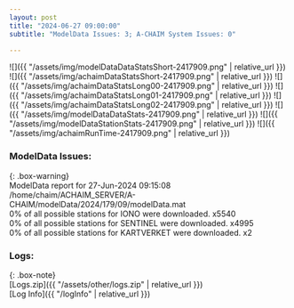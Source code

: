 ```yaml
---
layout: post
title: "2024-06-27 09:00:00"
subtitle: "ModelData Issues: 3; A-CHAIM System Issues: 0"

---
```


![]({{ "/assets/img/modelDataDataStatsShort-2417909.png" | relative_url }})
![]({{ "/assets/img/achaimDataStatsShort-2417909.png" | relative_url }})
![]({{ "/assets/img/achaimDataStatsLong00-2417909.png" | relative_url }})
![]({{ "/assets/img/achaimDataStatsLong01-2417909.png" | relative_url }})
![]({{ "/assets/img/achaimDataStatsLong02-2417909.png" | relative_url }})
![]({{ "/assets/img/modelDataDataStats-2417909.png" | relative_url }})
![]({{ "/assets/img/modelDataStationStats-2417909.png" | relative_url }})
![]({{ "/assets/img/achaimRunTime-2417909.png" | relative_url }})


### ModelData Issues:  
  
{: .box-warning}  
 ModelData report for 27-Jun-2024 09:15:08   
 /home/chaim/ACHAIM_SERVER/A-CHAIM/modelData/2024/179/09/modelData.mat   
 0% of all possible stations for IONO were downloaded. x5540   
 0% of all possible stations for SENTINEL were downloaded. x4995   
 0% of all possible stations for KARTVERKET were downloaded. x2   
  


### Logs:  
  
{: .box-note}  
[Logs.zip]({{ "/assets/other/logs.zip" | relative_url }})  
[Log Info]({{ "/logInfo" | relative_url }})  

